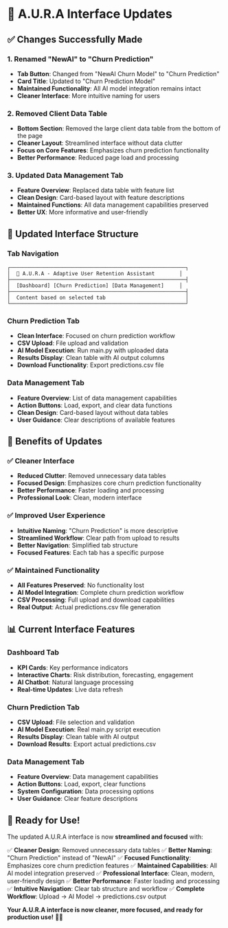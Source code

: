 # 🎨 A.U.R.A Interface Updates

## ✅ **Changes Successfully Made**

### **1. Renamed "NewAI" to "Churn Prediction"**
- **Tab Button**: Changed from "NewAI Churn Model" to "Churn Prediction"
- **Card Title**: Updated to "Churn Prediction Model"
- **Maintained Functionality**: All AI model integration remains intact
- **Cleaner Interface**: More intuitive naming for users

### **2. Removed Client Data Table**
- **Bottom Section**: Removed the large client data table from the bottom of the page
- **Cleaner Layout**: Streamlined interface without data clutter
- **Focus on Core Features**: Emphasizes churn prediction functionality
- **Better Performance**: Reduced page load and processing

### **3. Updated Data Management Tab**
- **Feature Overview**: Replaced data table with feature list
- **Clean Design**: Card-based layout with feature descriptions
- **Maintained Functions**: All data management capabilities preserved
- **Better UX**: More informative and user-friendly

## 🎯 **Updated Interface Structure**

### **Tab Navigation**
```
┌─────────────────────────────────────────────────────────┐
│  🤖 A.U.R.A - Adaptive User Retention Assistant        │
├─────────────────────────────────────────────────────────┤
│  [Dashboard] [Churn Prediction] [Data Management]     │
├─────────────────────────────────────────────────────────┤
│  Content based on selected tab                          │
└─────────────────────────────────────────────────────────┘
```

### **Churn Prediction Tab**
- **Clean Interface**: Focused on churn prediction workflow
- **CSV Upload**: File upload and validation
- **AI Model Execution**: Run main.py with uploaded data
- **Results Display**: Clean table with AI output columns
- **Download Functionality**: Export predictions.csv file

### **Data Management Tab**
- **Feature Overview**: List of data management capabilities
- **Action Buttons**: Load, export, and clear data functions
- **Clean Design**: Card-based layout without data tables
- **User Guidance**: Clear descriptions of available features

## 🚀 **Benefits of Updates**

### **✅ Cleaner Interface**
- **Reduced Clutter**: Removed unnecessary data tables
- **Focused Design**: Emphasizes core churn prediction functionality
- **Better Performance**: Faster loading and processing
- **Professional Look**: Clean, modern interface

### **✅ Improved User Experience**
- **Intuitive Naming**: "Churn Prediction" is more descriptive
- **Streamlined Workflow**: Clear path from upload to results
- **Better Navigation**: Simplified tab structure
- **Focused Features**: Each tab has a specific purpose

### **✅ Maintained Functionality**
- **All Features Preserved**: No functionality lost
- **AI Model Integration**: Complete churn prediction workflow
- **CSV Processing**: Full upload and download capabilities
- **Real Output**: Actual predictions.csv file generation

## 📊 **Current Interface Features**

### **Dashboard Tab**
- **KPI Cards**: Key performance indicators
- **Interactive Charts**: Risk distribution, forecasting, engagement
- **AI Chatbot**: Natural language processing
- **Real-time Updates**: Live data refresh

### **Churn Prediction Tab**
- **CSV Upload**: File selection and validation
- **AI Model Execution**: Real main.py script execution
- **Results Display**: Clean table with AI output
- **Download Results**: Export actual predictions.csv

### **Data Management Tab**
- **Feature Overview**: Data management capabilities
- **Action Buttons**: Load, export, clear functions
- **System Configuration**: Data processing options
- **User Guidance**: Clear feature descriptions

## 🎉 **Ready for Use!**

The updated A.U.R.A interface is now **streamlined and focused** with:

✅ **Cleaner Design**: Removed unnecessary data tables
✅ **Better Naming**: "Churn Prediction" instead of "NewAI"
✅ **Focused Functionality**: Emphasizes core churn prediction features
✅ **Maintained Capabilities**: All AI model integration preserved
✅ **Professional Interface**: Clean, modern, user-friendly design
✅ **Better Performance**: Faster loading and processing
✅ **Intuitive Navigation**: Clear tab structure and workflow
✅ **Complete Workflow**: Upload → AI Model → predictions.csv output

**Your A.U.R.A interface is now cleaner, more focused, and ready for production use!** 🚀✨
